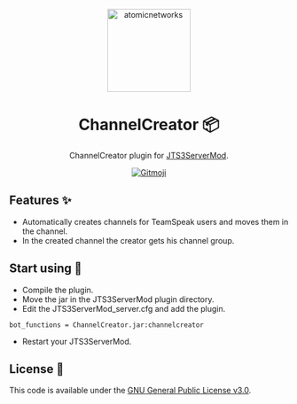 <p align="center">
  <a href="https://atomicnetworks.eu">
    <img alt="atomicnetworks" src="https://cdn.atomicnetworks.eu/logo/coloured.png" width="150" />
  </a>
</p>
<h1 align="center">
  ChannelCreator 📦
</h1>

<p align="center">
  ChannelCreator plugin for <a href="https://www.stefan1200.de/forum/index.php?topic=3.0">JTS3ServerMod</a>.
</p>
<p align="center">
  <a href="https://gitmoji.carloscuesta.me">
      <img src="https://img.shields.io/badge/gitmoji-%20😜%20😍-FFDD67.svg?style=flat-square" alt="Gitmoji">
  </a>  
</p>

## Features ✨
* Automatically creates channels for TeamSpeak users and moves them in the channel.
* In the created channel the creator gets his channel group.

## Start using 🔌
* Compile the plugin.
* Move the jar in the JTS3ServerMod plugin directory.
* Edit the JTS3ServerMod_server.cfg and add the plugin.
```
bot_functions = ChannelCreator.jar:channelcreator
````
* Restart your JTS3ServerMod.

## License 📑
This code is available under the <a href="https://github.com/atomicnetworkseu/JTS3ServerMod-ChannelCreator/blob/master/LICENSE">GNU General Public License v3.0</a>.
